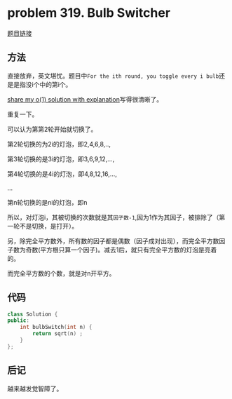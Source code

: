 # problem 319. Bulb Switcher

[题目链接](https://leetcode.com/problems/bulb-switcher/)

## 方法

直接放弃，英文堪忧。题目中`For the ith round, you toggle every i bulb`还是是指没i个中的第i个。

[share my o(1) solution with explanation](https://leetcode.com/discuss/91371/share-my-o-1-solution-with-explanation)写得很清晰了。

重复一下。

可以认为第第2轮开始就切换了。

第2轮切换的为2i的灯泡，即2,4,6,8,.., 

第3轮切换的是3i的灯泡，即3,6,9,12,...,

第4轮切换的是4i的灯泡，即4,8,12,16,...,

...

第n轮切换的是ni的灯泡，即n

所以，对灯泡i，其被切换的次数就是其`因子数-1`,因为1作为其因子，被排除了（第一轮不是切换，是打开）。

另，除完全平方数外，所有数的因子都是偶数（因子成对出现），而完全平方数因子数为奇数(平方根只算一个因子)。减去1后，就只有完全平方数的灯泡是亮着的。

而完全平方数的个数，就是对n开平方。

## 代码

```C++
class Solution {
public:
    int bulbSwitch(int n) {
        return sqrt(n) ;
    }
};
```

## 后记

越来越发觉智障了。